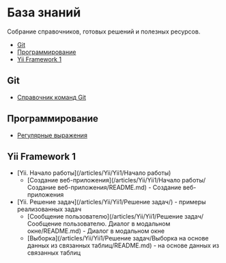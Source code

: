 База знаний
===========

Собрание справочников, готовых решений и полезных ресурсов.

- [Git](#git)
- [Программирование](#user-content-Программирование)
- [Yii Framework 1](#yii-framework-1)

## Git
- [Справочник команд Git](articles/Git/Справочник/README.md)

## Программирование
- [Регулярные выражения](articles/Regexp/Справочник/README.md)

## Yii Framework 1
- [Yii. Начало работы](/articles/Yii/Yii1/Начало работы)
  - [Создание веб-приложения](/articles/Yii/Yii1/Начало работы/Создание веб-приложения/README.md) - Создание веб-приложения
- [Yii. Решение задач](/articles/Yii/Yii1/Решение задач/) - примеры реализованных задач
	- [Сообщение пользователю](/articles/Yii/Yii1/Решение задач/Сообщение пользователю. Диалог в модальном окне/README.md) - Диалог в модальном окне
	- [Выборка](/articles/Yii/Yii1/Решение задач/Выборка на основе данных из связанных таблиц/README.md) - на основе данных из связанных таблиц